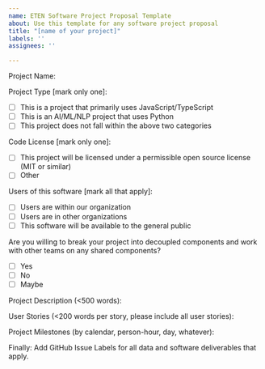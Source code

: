 ```yaml
---
name: ETEN Software Project Proposal Template
about: Use this template for any software project proposal
title: "[name of your project]"
labels: ''
assignees: ''

---
```


Project Name:

Project Type [mark only one]:
- [ ] This is a project that primarily uses JavaScript/TypeScript 
- [ ] This is an AI/ML/NLP project that uses Python 
- [ ] This project does not fall within the above two categories

Code License [mark only one]:
- [ ] This project will be licensed under a permissible open source license (MIT or similar)
- [ ] Other

Users of this software [mark all that apply]:
- [ ] Users are within our organization
- [ ] Users are in other organizations
- [ ] This software will be available to the general public

Are you willing to break your project into decoupled components and work with other teams on any shared components?
- [ ] Yes
- [ ] No
- [ ] Maybe

Project Description (<500 words):

User Stories (<200 words per story, please include all user stories):

Project Milestones (by calendar, person-hour, day, whatever):

Finally: Add GitHub Issue Labels for all data and software deliverables that apply.
